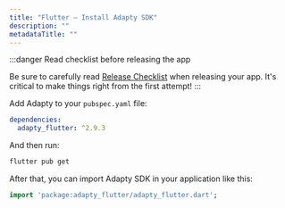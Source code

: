 ```yaml
---
title: "Flutter – Install Adapty SDK"
description: ""
metadataTitle: ""
---
```


:::danger
Read checklist before releasing the app

Be sure to carefully read [Release Checklist](https://docs.adapty.io/docs/release-checklist) when releasing your app. It's critical to make things right from the first attempt!
:::

Add Adapty to your `pubspec.yaml` file:

```yaml title="pubspec.yaml"
dependencies:
  adapty_flutter: ^2.9.3
```

And then run:

```bash title="Bash"
flutter pub get
```

After that, you can import Adapty SDK in your application like this:

```dart title="Dart"
import 'package:adapty_flutter/adapty_flutter.dart';
```